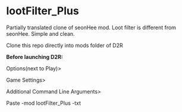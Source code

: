 # lootFilter_Plus
Partially translated clone of seonHee mod.
Loot filter is different from seonHee. Simple and clean.

Clone this repo directly into mods folder of D2R


**Before launching D2R:**

  Options(next to Play)>

  Game Settings>

  Additional Command Line Arguments>

  Paste -mod lootFilter_Plus -txt
